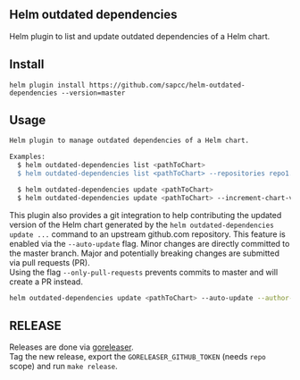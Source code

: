 Helm outdated dependencies
--------------------------

Helm plugin to list and update outdated dependencies of a Helm chart.

## Install

```
helm plugin install https://github.com/sapcc/helm-outdated-dependencies --version=master
```

## Usage

```bash
Helm plugin to manage outdated dependencies of a Helm chart.

Examples:
  $ helm outdated-dependencies list <pathToChart> 										- Checks if there's a newer version of any dependency available in the specified repository.
  $ helm outdated-dependencies list <pathToChart> --repositories repo1.corp,repo2.corp 	- Checks if there's a newer version of any dependency available only using the given repositories. 

  $ helm outdated-dependencies update <pathToChart> 							- Updates all outdated dependencies to the latest version found in the repository.
  $ helm outdated-dependencies update <pathToChart> --increment-chart-version	- Updates all outdated dependencies to the latest version found in the repository and increments the version of the Helm chart.
```

This plugin also provides a git integration to help contributing the updated version of the Helm chart generated by the `helm outdated-dependencies update ...` command to an upstream github.com repository. 
This feature is enabled via the `--auto-update` flag. 
Minor changes are directly committed to the master branch. Major and potentially breaking changes are submitted via pull requests (PR).  
Using the flag `--only-pull-requests` prevents commits to master and will create a PR instead.

```bash
helm outdated-dependencies update <pathToChart> --auto-update --author-name=sapcc-bot --author-email=sapcc-bot@sap.com
```

## RELEASE

Releases are done via [goreleaser](https://github.com/goreleaser/goreleaser).  
Tag the new release, export the `GORELEASER_GITHUB_TOKEN` (needs `repo` scope) and run `make release`.
